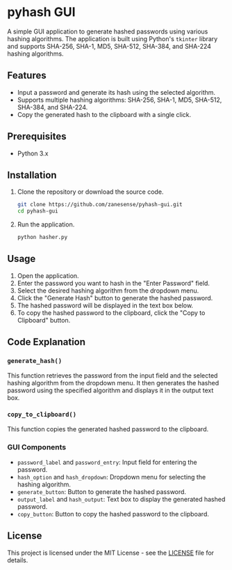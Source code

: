 # pyhash GUI

A simple GUI application to generate hashed passwords using various hashing algorithms. The application is built using Python's `tkinter` library and supports SHA-256, SHA-1, MD5, SHA-512, SHA-384, and SHA-224 hashing algorithms.

## Features

- Input a password and generate its hash using the selected algorithm.
- Supports multiple hashing algorithms: SHA-256, SHA-1, MD5, SHA-512, SHA-384, and SHA-224.
- Copy the generated hash to the clipboard with a single click.

## Prerequisites

- Python 3.x

## Installation

1. Clone the repository or download the source code.

    ```bash
    git clone https://github.com/zanesense/pyhash-gui.git
    cd pyhash-gui
    ```

2. Run the application.

    ```bash
    python hasher.py
    ```

## Usage

1. Open the application.
2. Enter the password you want to hash in the "Enter Password" field.
3. Select the desired hashing algorithm from the dropdown menu.
4. Click the "Generate Hash" button to generate the hashed password.
5. The hashed password will be displayed in the text box below.
6. To copy the hashed password to the clipboard, click the "Copy to Clipboard" button.

## Code Explanation

### `generate_hash()`

This function retrieves the password from the input field and the selected hashing algorithm from the dropdown menu. It then generates the hashed password using the specified algorithm and displays it in the output text box.

### `copy_to_clipboard()`

This function copies the generated hashed password to the clipboard.

### GUI Components

- `password_label` and `password_entry`: Input field for entering the password.
- `hash_option` and `hash_dropdown`: Dropdown menu for selecting the hashing algorithm.
- `generate_button`: Button to generate the hashed password.
- `output_label` and `hash_output`: Text box to display the generated hashed password.
- `copy_button`: Button to copy the hashed password to the clipboard.

## License

This project is licensed under the MIT License - see the [LICENSE](LICENSE) file for details.

